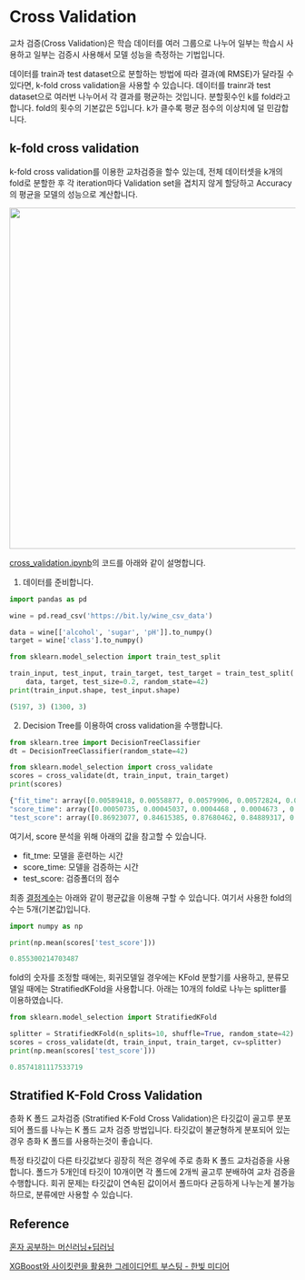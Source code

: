 # Cross Validation

교차 검증(Cross Validation)은 학습 데이터를 여러 그룹으로 나누어 일부는 학습시 사용하고 일부는 검증시 사용해서 모델 성능을 측정하는 기법입니다. 

데이터를 train과 test dataset으로 분할하는 방법에 따라 결과(예 RMSE)가 달라질 수 있다면, k-fold cross validation을 사용할 수 있습니다. 데이터를 trainr과 test dataset으로 여러번 나누어서 각 결과를 평균하는 것입니다. 분할횟수인 k를 fold라고 합니다. fold의 횟수의 기본값은 5입니다. k가 클수록 평균 점수의 이상치에 덜 민감합니다. 

## k-fold cross validation

k-fold cross validation를 이용한 교차검증을 할수 있는데, 전체 데이터셋을 k개의 fold로 분할한 후 각 iteration마다 Validation set을 겹치지 않게 할당하고 Accuracy의 평균을 모델의 성능으로 계산합니다. 

<img src="https://user-images.githubusercontent.com/52392004/186666830-cae6a8f1-43d8-4d07-8066-8979927df07f.png" width="600">


[cross_validation.ipynb](https://github.com/kyopark2014/ML-Algorithms/blob/main/src/cross_validation.ipynb)의 코드를 아래와 같이 설명합니다. 

1) 데이터를 준비합니다. 

```python
import pandas as pd

wine = pd.read_csv('https://bit.ly/wine_csv_data')

data = wine[['alcohol', 'sugar', 'pH']].to_numpy()
target = wine['class'].to_numpy()

from sklearn.model_selection import train_test_split

train_input, test_input, train_target, test_target = train_test_split(
    data, target, test_size=0.2, random_state=42)
print(train_input.shape, test_input.shape)

(5197, 3) (1300, 3)
```

2) Decision Tree를 이용하여 cross validation을 수행합니다.

```python
from sklearn.tree import DecisionTreeClassifier
dt = DecisionTreeClassifier(random_state=42)

from sklearn.model_selection import cross_validate
scores = cross_validate(dt, train_input, train_target)
print(scores)

{"fit_time": array([0.00589418, 0.00558877, 0.00579906, 0.00572824, 0.00548029]),
"score_time": array([0.00050735, 0.00045037, 0.0004468 , 0.0004673 , 0.00045609]),
"test_score": array([0.86923077, 0.84615385, 0.87680462, 0.84889317, 0.83541867])}
```

여기서, score 분석을 위해 아래의 값을 참고할 수 있습니다. 

- fit_tme: 모델을 훈련하는 시간
- score_time: 모델을 검증하는 시간
- test_score: 검증폴더의 점수

최종 [결정계수](https://github.com/kyopark2014/ML-Algorithms/blob/main/evaluation.md#coefficient-of-determination)는 아래와 같이 평균값을 이용해 구할 수 있습니다. 여기서 사용한 fold의 수는 5개(기본값)입니다.

```python
import numpy as np

print(np.mean(scores['test_score']))

0.855300214703487
```

fold의 숫자를 조정할 때에는, 회귀모델일 경우에는 KFold 분할기를 사용하고, 분류모델일 때에는 StratifiedKFold을 사용합니다. 아래는 10개의 fold로 나누는 splitter를 이용하였습니다. 

```python
from sklearn.model_selection import StratifiedKFold

splitter = StratifiedKFold(n_splits=10, shuffle=True, random_state=42)
scores = cross_validate(dt, train_input, train_target, cv=splitter)
print(np.mean(scores['test_score']))

0.8574181117533719
```

## Stratified K-Fold Cross Validation

층화 K 폴드 교차검증 (Stratified K-Fold Cross Validation)은 타깃값이 골고루 분포되어 폴드를 나누는 K 폴드 교차 검증 방법입니다. 타깃값이 불균형하게 분포되어 있는 경우 층화 K 폴드를 사용하는것이 좋습니다. 

특정 타깃값이 다른 타깃값보다 굉장히 적은 경우에 주로 층화 K 폴드 교차검증을 사용합니다. 폴드가 5개인데 타깃이 10개이면 각 폴드에 2개씩 골고루 분배하여 교차 검증을 수행합니다. 회귀 문제는 타깃값이 연속된 값이어서 폴드마다 균등하게 나누는게 불가능하므로, 분류에만 사용할 수 있습니다. 

## Reference 

[혼자 공부하는 머신러닝+딥러닝](https://github.com/rickiepark/hg-mldl)

[XGBoost와 사이킷런을 활용한 그레이디언트 부스팅 - 한빛 미디어](https://github.com/rickiepark/handson-gb)

